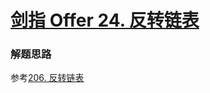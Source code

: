 # [剑指 Offer 24. 反转链表](https://leetcode-cn.com/problems/fan-zhuan-lian-biao-lcof/)

### 解题思路
参考[206. 反转链表](https://leetcode-cn.com/problems/reverse-linked-list/)
